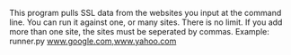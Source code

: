 



This program pulls SSL data from the websites you input at the command line.
You can run it against one, or many sites. There is no limit.
If you add more than one site, the sites must be seperated by commas.
Example: runner.py www.google.com,www.yahoo.com
